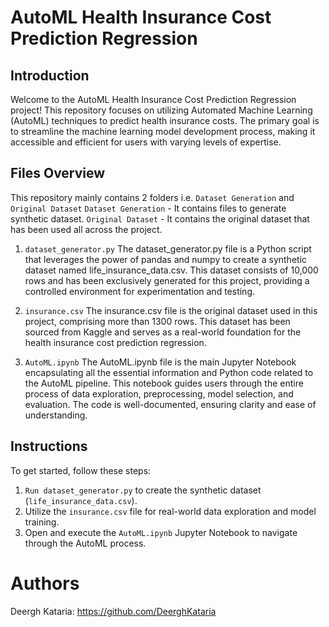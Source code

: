 # AutoML Health Insurance Cost Prediction Regression
## Introduction
Welcome to the AutoML Health Insurance Cost Prediction Regression project! This repository focuses on utilizing Automated Machine Learning (AutoML) techniques to predict health insurance costs. The primary goal is to streamline the machine learning model development process, making it accessible and efficient for users with varying levels of expertise.

## Files Overview
This repository mainly contains 2 folders i.e. `Dataset Generation` and `Original Dataset`
`Dataset Generation` - It contains files to generate synthetic dataset. 
`Original Dataset` - It contains the original dataset that has been used all across the project.

1. `dataset_generator.py`
The dataset_generator.py file is a Python script that leverages the power of pandas and numpy to create a synthetic dataset named life_insurance_data.csv. This dataset consists of 10,000 rows and has been exclusively generated for this project, providing a controlled environment for experimentation and testing.

2. `insurance.csv`
The insurance.csv file is the original dataset used in this project, comprising more than 1300 rows. This dataset has been sourced from Kaggle and serves as a real-world foundation for the health insurance cost prediction regression.

3. `AutoML.ipynb`
The AutoML.ipynb file is the main Jupyter Notebook encapsulating all the essential information and Python code related to the AutoML pipeline. This notebook guides users through the entire process of data exploration, preprocessing, model selection, and evaluation. The code is well-documented, ensuring clarity and ease of understanding.

## Instructions
To get started, follow these steps:

1. `Run dataset_generator.py` to create the synthetic dataset (`life_insurance_data.csv`).
2. Utilize the `insurance.csv` file for real-world data exploration and model training.
3. Open and execute the `AutoML.ipynb` Jupyter Notebook to navigate through the AutoML process.

# Authors
Deergh Kataria: https://github.com/DeerghKataria